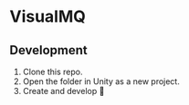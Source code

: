 # VisualMQ

## Development
1. Clone this repo.
1. Open the folder in Unity as a new project.
1. Create and develop :art:

